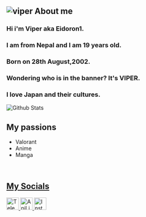 ![viper](https://imgur.com/4Ihc2AG.png)
About me
---
### Hi i'm Viper aka Eidoron1. 
### I am from Nepal and I am 19 years old.
### Born on 28th August,2002. 
### Wondering who is in the banner? It's VIPER.
### I love Japan and their cultures.

![Github Stats](https://github-readme-stats.vercel.app/api?username=Eidoron1&bg_color=000&show_icons=true&count_private=true&hide_border=true&text_color=0eff13&title_color=ff0000&icon_color=61dafb&include_all_commits=true) 

My passions
---
* Valorant 
* Anime
* Manga

<br />
<a href="https://aralroca.us8.list-manage.com/subscribe/post?u=29d99171aa3f671bde658475a&id=9f1a0b31e3">
  <table align="right">
      <tr>
          
My Socials
---
<a href="https://t.me/Eidoron1"><img alt="Telegram" title="Telegram" height="32" width="32" src="https://upload.wikimedia.org/wikipedia/commons/thumb/8/82/Telegram_logo.svg/600px-Telegram_logo.svg.png"></a>
<a href="https://anilist.co/user/Eidoron/animelist"><img alt="AniList" title="AniList" height="32" width="32" src="https://imgur.com/rmLsSku.png"></a>
<a href="https://www.instagram.com/ashutosh_chettri_/"><img alt="Insta" title="Insta" height="32" width="32" src="https://imgur.com/a/7OFFwO3.png"></a>
